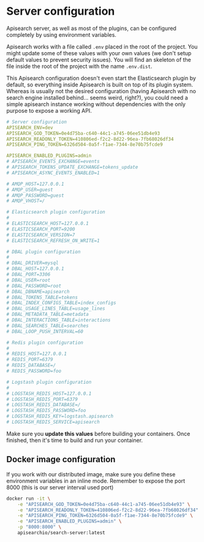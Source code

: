 # Server configuration

Apisearch server, as well as most of the plugins, can be configured completely
by using environment variables.

Apisearch works with a file called `.env` placed in the root of the project.
You might update some of these values with your own values (we don't setup
default values to prevent security issues). You will find an skeleton of the
file inside the root of the project with the name `.env.dist`.

This Apisearch configuration doesn't even start the Elasticsearch plugin by
default, so everything inside Apisearch is built on top of its plugin system.
Whereas is usually not the desired configuration (having Apisearch with no
search engine installed behind... seems weird, right?), you could need a simple
apisearch instance working without dependencies with the only purpose to expose
a working API.

```yaml
# Server configuration
APISEARCH_ENV=dev
APISEARCH_GOD_TOKEN=0e4d75ba-c640-44c1-a745-06ee51db4e93
APISEARCH_READONLY_TOKEN=410806ed-f2c2-8d22-96ea-7fb68026df34
APISEARCH_PING_TOKEN=6326d504-0a5f-f1ae-7344-8e70b75fcde9

APISEARCH_ENABLED_PLUGINS=admin
# APISEARCH_EVENTS_EXCHANGE=events
# APISEARCH_TOKENS_UPDATE_EXCHANGE=tokens_update
# APISEARCH_ASYNC_EVENTS_ENABLED=1

# AMQP_HOST=127.0.0.1
# AMQP_USER=guest
# AMQP_PASSWORD=guest
# AMQP_VHOST=/

# Elasticsearch plugin configuration
# 
# ELASTICSEARCH_HOST=127.0.0.1
# ELASTICSEARCH_PORT=9200
# ELASTICSEARCH_VERSION=7
# ELASTICSEARCH_REFRESH_ON_WRITE=1

# DBAL plugin configuration
# 
# DBAL_DRIVER=mysql
# DBAL_HOST=127.0.0.1
# DBAL_PORT=3306
# DBAL_USER=root
# DBAL_PASSWORD=root
# DBAL_DBNAME=apisearch
# DBAL_TOKENS_TABLE=tokens
# DBAL_INDEX_CONFIGS_TABLE=index_configs
# DBAL_USAGE_LINES_TABLE=usage_lines
# DBAL_METADATA_TABLE=metadata
# DBAL_INTERACTIONS_TABLE=interactions
# DBAL_SEARCHES_TABLE=searches
# DBAL_LOOP_PUSH_INTERVAL=60

# Redis plugin configuration
# 
# REDIS_HOST=127.0.0.1
# REDIS_PORT=6379
# REDIS_DATABASE=/
# REDIS_PASSWORD=foo

# Logstash plugin configuration 
#
# LOGSTASH_REDIS_HOST=127.0.0.1
# LOGSTASH_REDIS_PORT=6379
# LOGSTASH_REDIS_DATABASE=/
# LOGSTASH_REDIS_PASSWORD=foo
# LOGSTASH_REDIS_KEY=logstash.apisearch
# LOGSTASH_REDIS_SERVICE=apisearch
```

Make sure you **update this values** before building your containers.
Once finished, then it's time to build and run your container.

## Docker image configuration

If you work with our distributed image, make sure you define these environment
variables in an inline mode. Remember to expose the port 8000 (this is our 
server interval used port)

```bash
docker run -it \
    -e "APISEARCH_GOD_TOKEN=0e4d75ba-c640-44c1-a745-06ee51db4e93" \
    -e "APISEARCH_READONLY_TOKEN=410806ed-f2c2-8d22-96ea-7fb68026df34" \
    -e "APISEARCH_PING_TOKEN=6326d504-0a5f-f1ae-7344-8e70b75fcde9" \
    -e "APISEARCH_ENABLED_PLUGINS=admin" \
    -p "8000:8000" \
    apisearchio/search-server:latest    
```